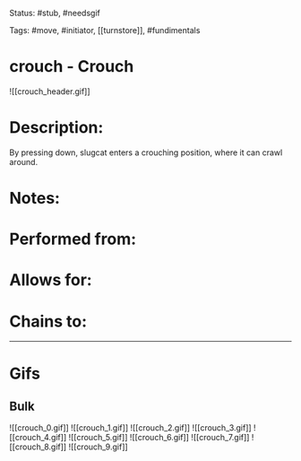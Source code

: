 Status: #stub, #needsgif

Tags: #move, #initiator, [[turnstore]], #fundimentals

# crouch - Crouch
![[crouch_header.gif]]
# Description:
By pressing down, slugcat enters a crouching position, where it can crawl around.

# Notes:


# Performed from:


# Allows for:


# Chains to:


___
# Gifs
## Bulk
![[crouch_0.gif]]
![[crouch_1.gif]]
![[crouch_2.gif]]
![[crouch_3.gif]]
![[crouch_4.gif]]
![[crouch_5.gif]]
![[crouch_6.gif]]
![[crouch_7.gif]]
![[crouch_8.gif]]
![[crouch_9.gif]]